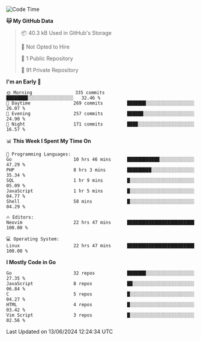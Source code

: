 
<!--START_SECTION:waka-->
![Code Time](http://img.shields.io/badge/Code%20Time-4%2C942%20hrs%2035%20mins-blue)

**🐱 My GitHub Data** 

> 📦 40.3 kB Used in GitHub's Storage 
 > 
> 🚫 Not Opted to Hire
 > 
> 📜 1 Public Repository 
 > 
> 🔑 91 Private Repository 
 > 
**I'm an Early 🐤** 

```text
🌞 Morning                335 commits         ████████░░░░░░░░░░░░░░░░░   32.46 % 
🌆 Daytime                269 commits         ███████░░░░░░░░░░░░░░░░░░   26.07 % 
🌃 Evening                257 commits         ██████░░░░░░░░░░░░░░░░░░░   24.90 % 
🌙 Night                  171 commits         ████░░░░░░░░░░░░░░░░░░░░░   16.57 % 
```


📊 **This Week I Spent My Time On** 

```text
💬 Programming Languages: 
Go                       10 hrs 46 mins      ████████████░░░░░░░░░░░░░   47.29 % 
PHP                      8 hrs 3 mins        █████████░░░░░░░░░░░░░░░░   35.34 % 
SQL                      1 hr 9 mins         █░░░░░░░░░░░░░░░░░░░░░░░░   05.09 % 
JavaScript               1 hr 5 mins         █░░░░░░░░░░░░░░░░░░░░░░░░   04.77 % 
Shell                    58 mins             █░░░░░░░░░░░░░░░░░░░░░░░░   04.29 % 

🔥 Editors: 
Neovim                   22 hrs 47 mins      █████████████████████████   100.00 % 

💻 Operating System: 
Linux                    22 hrs 47 mins      █████████████████████████   100.00 % 
```

**I Mostly Code in Go** 

```text
Go                       32 repos            ███████░░░░░░░░░░░░░░░░░░   27.35 % 
JavaScript               8 repos             ██░░░░░░░░░░░░░░░░░░░░░░░   06.84 % 
C                        5 repos             █░░░░░░░░░░░░░░░░░░░░░░░░   04.27 % 
HTML                     4 repos             █░░░░░░░░░░░░░░░░░░░░░░░░   03.42 % 
Vim Script               3 repos             █░░░░░░░░░░░░░░░░░░░░░░░░   02.56 % 
```




 Last Updated on 13/06/2024 12:24:34 UTC
<!--END_SECTION:waka-->
